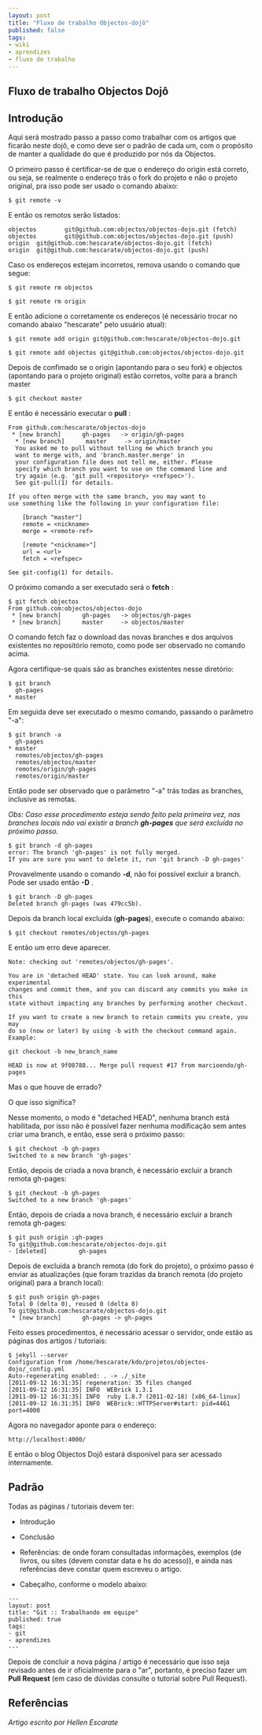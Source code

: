 ```yaml
---
layout: post
title: "Fluxo de trabalho Objectos-dojô"
published: false
tags:
- wiki
- aprendizes
- fluxo de trabalho
---
```



## Fluxo de trabalho Objectos Dojô


## Introdução

Aqui será mostrado passo a passo como trabalhar com os artigos que ficarão neste dojô, e como deve ser o
padrão de cada um, com o propósito de manter a qualidade do que é produzido por nós da Objectos.

O primeiro passo é certificar-se de que o endereço do origin está correto, ou seja, se realmente o endereço trás o fork
do projeto e não o projeto original, pra isso pode ser usado o comando abaixo:

```
$ git remote -v
```

E então os remotos serão listados:

```
objectos        git@github.com:objectos/objectos-dojo.git (fetch)
objectos        git@github.com:objectos/objectos-dojo.git (push)
origin  git@github.com:hescarate/objectos-dojo.git (fetch)
origin  git@github.com:hescarate/objectos-dojo.git (push)
```

Caso os endereços estejam incorretos, remova usando o comando que segue:

```
$ git remote rm objectos
```

```
$ git remote rm origin
```

E então adicione o corretamente os endereços (é necessário trocar no comando abaixo "hescarate" pelo usuário atual):

```
$ git remote add origin git@github.com:hescarate/objectos-dojo.git
```

```
$ git remote add objectos git@github.com:objectos/objectos-dojo.git
```

Depois de confimado se o origin (apontando para o seu fork) e objectos (apontando para o projeto original) estão
corretos, volte para a branch master

```
$ git checkout master
```

E então é necessário executar o **pull** :


```
From github.com:hescarate/objectos-dojo
 * [new branch]      gh-pages   -> origin/gh-pages
  * [new branch]      master     -> origin/master
  You asked me to pull without telling me which branch you
  want to merge with, and 'branch.master.merge' in
  your configuration file does not tell me, either. Please
  specify which branch you want to use on the command line and
  try again (e.g. 'git pull <repository> <refspec>').
  See git-pull(1) for details.

If you often merge with the same branch, you may want to
use something like the following in your configuration file:

    [branch "master"]
    remote = <nickname>
    merge = <remote-ref>

    [remote "<nickname>"]
    url = <url>
    fetch = <refspec>

See git-config(1) for details.
```

O próximo comando a ser executado será o **fetch** :

```
$ git fetch objectos
From github.com:objectos/objectos-dojo
 * [new branch]      gh-pages   -> objectos/gh-pages
 * [new branch]      master     -> objectos/master
```

O comando fetch faz o download das novas branches e dos arquivos existentes no repositório remoto, como pode ser
observado no comando acima.

Agora certifique-se quais são as branches existentes nesse diretório:

```
$ git branch
  gh-pages
* master
```


Em seguida deve ser executado o mesmo comando, passando o parâmetro "-a":

```
$ git branch -a
  gh-pages
* master
  remotes/objectos/gh-pages
  remotes/objectos/master
  remotes/origin/gh-pages
  remotes/origin/master
```


Então pode ser observado que o parâmetro "-a" trás todas as branches, inclusive as remotas.

_Obs: Caso esse procedimento esteja sendo feito pela primeira vez, nas branches locais não vai existir a branch
**gh-pages** que será excluída no próximo passo._

```
$ git branch -d gh-pages
error: The branch 'gh-pages' is not fully merged.
If you are sure you want to delete it, run 'git branch -D gh-pages'
```

Provavelmente usando o comando **-d**, não foi possível excluir a branch. Pode ser usado então **-D** .


```
$ git branch -D gh-pages
Deleted branch gh-pages (was 479cc5b).
```

Depois da branch local excluída (**gh-pages**), execute o comando abaixo:

```
$ git checkout remotes/objectos/gh-pages
```

E então um erro deve aparecer.


```
Note: checking out 'remotes/objectos/gh-pages'.

You are in 'detached HEAD' state. You can look around, make experimental
changes and commit them, and you can discard any commits you make in this
state without impacting any branches by performing another checkout.

If you want to create a new branch to retain commits you create, you may
do so (now or later) by using -b with the checkout command again. Example:

git checkout -b new_branch_name

HEAD is now at 9f08788... Merge pull request #17 from marcioendo/gh-pages
```


Mas o que houve de errado?

O que isso significa?

Nesse momento, o modo é "detached HEAD", nenhuma branch está habilitada, por isso não é possível fazer nenhuma
modificação sem antes criar uma branch, e então, esse será o próximo passo:


```
$ git checkout -b gh-pages
Switched to a new branch 'gh-pages'
```

Então, depois de criada a nova branch, é necessário excluir a branch remota gh-pages:


```
$ git checkout -b gh-pages
Switched to a new branch 'gh-pages'
```

Então, depois de criada a nova branch, é necessário excluir a branch remota gh-pages:


```
$ git push origin :gh-pages
To git@github.com:hescarate/objectos-dojo.git
- [deleted]         gh-pages
```

Depois de excluída a branch remota (do fork do projeto), o próximo passo é enviar as atualizações (que foram trazidas
da branch remota (do projeto original) para a branch local):


```
$ git push origin gh-pages
Total 0 (delta 0), reused 0 (delta 0)
To git@github.com:hescarate/objectos-dojo.git
 * [new branch]      gh-pages -> gh-pages
```


Feito esses procedimentos, é necessário acessar o servidor, onde estão as páginas dos artigos / tutoriais:


```
$ jekyll --server
Configuration from /home/hescarate/kdo/projetos/objectos-dojo/_config.yml
Auto-regenerating enabled: . -> ./_site
[2011-09-12 16:31:35] regeneration: 35 files changed
[2011-09-12 16:31:35] INFO  WEBrick 1.3.1
[2011-09-12 16:31:35] INFO  ruby 1.8.7 (2011-02-18) [x86_64-linux]
[2011-09-12 16:31:35] INFO  WEBrick::HTTPServer#start: pid=4461 port=4000
```


Agora no navegador aponte para o endereço:

```
http://localhost:4000/
```

E então o blog Objectos Dojô estará disponível para ser acessado internamente.


## Padrão

Todas as páginas / tutoriais devem ter:

- Introdução

- Conclusão

- Referências: de onde foram consultadas informações, exemplos (de livros, ou sites (devem constar data e hs do
  acesso)), e ainda nas referências deve constar quem escreveu o artigo.

- Cabeçalho, conforme o modelo abaixo:


```
---
layout: post
title: "Git :: Trabalhando em equipe"
published: true
tags:
- git
- aprendizes
---
```

Depois de concluir a nova página / artigo é necessário que isso seja revisado antes de ir oficialmente para o "ar",
portanto, é preciso fazer um **Pull Request** (em caso de dúvidas consulte o tutorial sobre Pull Request).


## Referências

_Artigo escrito por Hellen Escarate_















































